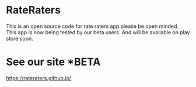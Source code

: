 # RateRaters
This is an open source code for rate raters app please be open minded. This app is now being tested by our beta users. And will be available on play store soon. 
# See our site *BETA
https://rateraters.github.io/
